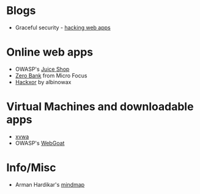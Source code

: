# Blogs
- Graceful security - [hacking web apps](https://www.gracefulsecurity.com/hacking-web-applications/)

# Online web apps
- OWASP's [Juice Shop](https://juice-shop.herokuapp.com)
- [Zero Bank](http://zero.webappsecurity.com/) from Micro Focus
- [Hackxor](https://hackxor.net/) by albinowax

# Virtual Machines and downloadable apps
 - [xvwa](https://github.com/s4n7h0/xvwa)
 - OWASP's [WebGoat](https://www.owasp.org/index.php/Category:OWASP_WebGoat_Project)

# Info/Misc
- Arman Hardikar's [mindmap](https://amanhardikar.com/mindmaps/Practice.html)
